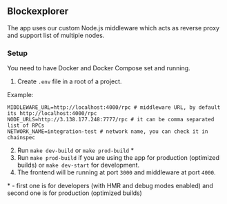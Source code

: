 ## Blockexplorer

The app uses our custom Node.js middleware which acts as reverse proxy and support list of multiple nodes.

### Setup

You need to have Docker and Docker Compose set and running.

1. Create `.env` file in a root of a project.

Example:
```
MIDDLEWARE_URL=http://localhost:4000/rpc # middleware URL, by default its http://localhost:4000/rpc
NODE_URLS=http://3.138.177.248:7777/rpc # it can be comma separated list of RPCs
NETWORK_NAME=integration-test # network name, you can check it in chainspec
```

2. Run `make dev-build` or `make prod-build` \*
3. Run `make prod-build` if you are using the app for production (optimized builds) or `make dev-start` for development. 
4. The frontend will be running at port `3000` and middleware at port `4000`.

\* - first one is for developers (with HMR and debug modes enabled) and second one is for production (optimized builds)
